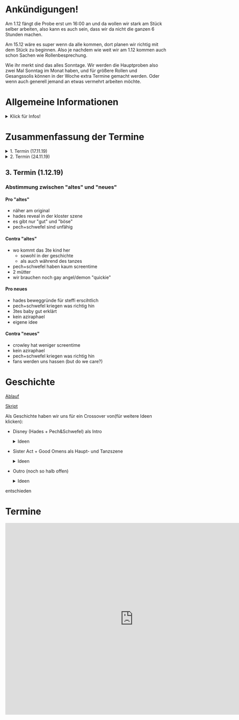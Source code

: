 # Ankündigungen!
Am 1.12 fängt die Probe erst um 16:00 an und da wollen wir stark am Stück selber arbeiten, also kann es auch sein, dass wir da nicht die ganzen 6 Stunden machen.

Am 15.12 wäre es super wenn da alle kommen, dort planen wir richtig mit dem Stück zu beginnen. Also je nachdem wie weit wir am 1.12 kommen auch schon Sachen wie Rollenbesprechung. 

Wie ihr merkt sind das alles Sonntage. Wir werden die Hauptproben also zwei Mal Sonntag im Monat haben, und für größere Rollen und Gesangssolis können in der Woche extra Termine gemacht werden. Oder wenn auch generell jemand an etwas vermehrt arbeiten möchte.

# Allgemeine Informationen
<details>
  <summary>Klick für Infos!</summary>
  
### Probeort: 
  Wu Dao Kung-Fu Schule Hamburg 
  Horner Weg 282 
  Hamburg (*an der Horner Rennbahn*)

### Probezeiten(Ausnahmen stehen in Ankündigung!): 
2x im Monat 
Sonntag 12:00 - 18:00 Uhr

### Material
Songs findet ihr [hier](./songs.md)

### Mitgliedsbeitrag: 
2€ pro Probe

### Bereichsverteilung:
Vincent = Organisation, Raum, Termine 
Joana = Kostüme, Requisiten 
Jacky = Choreo 
Steffi/Kio = Gesang, Schauspiel, Story 
 
### Aufgaben: 
Green = Gruppenkasse 
Melis und Celes = Social Media 

### Inactive Members: 
Melis 
Kathrin 
Janin - Februar 
Celes 
Stephanie Sch. - August 

</details>

# Zusammenfassung der Termine

<details>
  <summary>
    1. Termin (17.11.19)
  </summary>
  
### Orga
Wir haben ein wenig über Termine, Namen und den Plot gesprochen.
</br>
Unser Name lautet jetzt **R.H.Y.T.H.M** (Ramen, Handlung, Yucca Palme, Tanz, Hamburg, Musik)


### Tanz
Übung 

### Gesang
Übung

###  Theater

</details>

<details>
  <summary>
    2. Termin (24.11.19) 
  </summary>

Wir haben viel Gesungen, auch einzeln und When I grow up Mehrstimmig  
Außerdem eine kleine Choreo eingeübt  
Taxi gespielt

### Geschichte Besprochen

#### Ablauf

Szene 1:  
Pech + Schwefel Vorstellen </br>
Hades unterbricht </br>
Bittet die Moiren ihn vor zu stellen  
- Song: Gospel Truth I
- Song: Gospel Truth II-> Hades unterbricht, Tote fliehen "Flamme an!"

Vertausch erklären: Kinder anzeigen

Szene 2:  
Crowley fährt mit Auto auf die Bühne  
Crowley Monolog -> holt Kind aus dem Auto  
von der Bühne mit Ending Song  

Szene 3:  
Kloster  
Nonnen Mit Rücken zu Publikum vor Altar  
- Song: I will follow him (langsamer part)
Reveal: sie beten Hades an  
Cut zwischen Langsamem und schnellen Teil -> Auftritt Crowley mit Antichrist
- Song: I will follow him (schneller part)
Kinder vertauschen
disney karaoke playlist
letzte Szene:  
Hades feiert mit Crowley und Kumpanen
- Song: ? (Party)


#### Ideen
* Thron in Unterwelt => Dahinter Leute/Personen für Flammen
* Übergang: 
  * Pech und Schwefel ziehen Bild der nächsten Szene
  * Auto (reflektierende Folie) kommt näher, währenddessen Bohemian Rhapsody wird lauter, Crowley steigt aus, Tür zu -> BR gedämpft
  * Am Ende Auftirtt Crowley und Aziraphael mit hint, dass das Ende doch nicht kommt
  * Moiren: halbe Maske anstatt komplettes Gesichts make up
  
</details>

## 3. Termin (1.12.19) 
### Abstimmung zwischen "altes" und "neues"
#### Pro "altes"
- näher am original
- hades reveal in der kloster szene
- es gibt nur "gut" und "böse"
- pech+schwefel sind unfähig

#### Contra "altes"
- wo kommt das 3te kind her
   - sowohl in der geschichte
   - als auch während des tanzes
- pech+schwefel haben kaum screentime
- 2 mütter
- wir brauchen noch gay angel/demon "quickie"


#### Pro neues
- hades beweggründe für steffi erscihtlich
- pech+schwefel kriegen was richtig hin
- 3tes baby gut erklärt
- kein aziraphael
- eigene idee

#### Contra "neues"
- crowley hat weniger screentime
- kein aziraphael
- pech+schwefel kriegen was richtig hin
- fans werden uns hassen (but do we care?)

# Geschichte

[Ablauf](./ablauf.md)

[Skript](./script.md)

Als Geschichte haben wir uns für ein Crossover von(für weitere Ideen klicken):
- Disney (Hades + Pech&Schwefel) als Intro
   <details>
      <summary>Ideen</summary>
  
        - Song: GospelTruth 
        * Pech und Schwefel klassisches Anime Intro, das von genervtem Hades unterbrochen wird, 
        * Einführung in die Figur und Welt von Hades durch das Lied  
        * evtl Tänzer im Hintergrund?  
        * Hades will bei Good Omens Welt zerstörungsplan mitmischen-> schickt Pech und Schwefel zum vertauschen der Babys
        * Hier erklärung des eigentlichen Plans
        
   </details>

- Sister Act + Good Omens als Haupt- und Tanzszene
   <details>
      <summary> Ideen</summary>
  
        - Song: I will follow him 
        * Crowley bringt Kind, Pech und Schwefel vertauschen
        * Nonnen beten Bild von Hades an
    </details>

- Outro (noch so halb offen)
   <details>
  
    <summary> Ideen </summary>
    
        * Szene wie Crowley und Aziraphael Zerstörung der Welt verhindern wollen
        - Song: ? Abschlusstanz/gesang mit allen
</details>

entschieden



# Termine
<iframe src="https://calendar.google.com/calendar/embed?src=48lj1qf5s29m6v94h8ketp4qck%40group.calendar.google.com&ctz=Europe%2FBerlin" style="border: 0" width="800" height="600" frameborder="0" scrolling="no"></iframe>

